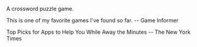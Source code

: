 A crossword puzzle game.



This is one of my favorite games I've found so far.
-- Game Informer


Top Picks for Apps to Help You While Away the Minutes
-- The New York Times